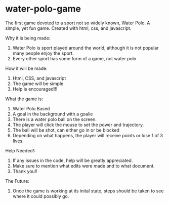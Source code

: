 # water-polo-game
The first game devoted to a sport not so widely known, Water Polo. A simple, yet fun game. Created with html, css, and javascript.

Why it is being made:
  1. Water Polo is sport played around the world, although it is not popular many people enjoy the sport.
  2. Every other sport has some form of a game, not water polo
  
How it will be made:
  1. Html, CSS, and javascript
  2. The game will be simple
  3. Help is encouraged!!!

What the game is:
  1. Water Polo Based
  2. A goal in the background with a goalie
  3. There is a water polo ball on the screen.
  4. The player will click the mouse to set the power and trajectory. 
  5. The ball will be shot, can either go in or be blocked
  6. Depending on what happens, the player will receive points or lose 1 of 3 lives.

Help Needed!:
  1. If any issues in the code, help will be greatly appreciated.
  2. Make sure to mention what edits were made and to what document.
  3. Thank you!!

The Future:
  1. Once the game is working at its inital state, steps should be taken to see where it could possibly go.
